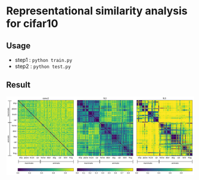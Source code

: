 # Representational similarity analysis for cifar10

## Usage 
- step1 : `python train.py`
- step2 : `python test.py`

## Result
![result](https://raw.githubusercontent.com/takyamamoto/rsa_cifar10/main/rdm.png)